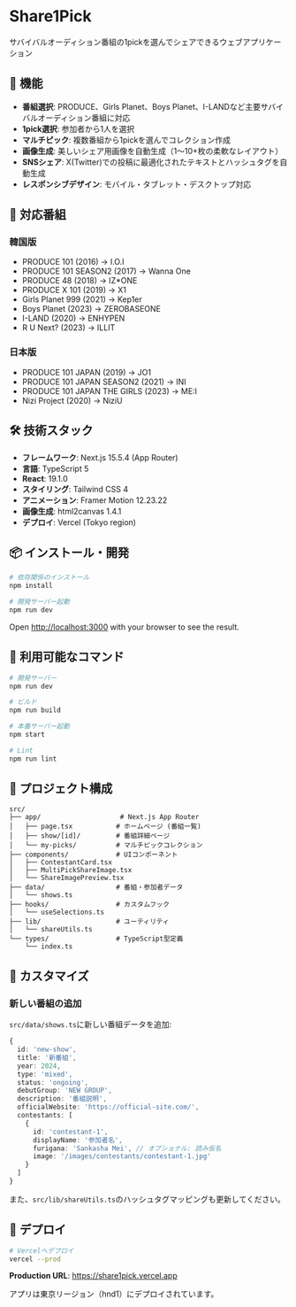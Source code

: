 # Share1Pick

サバイバルオーディション番組の1pickを選んでシェアできるウェブアプリケーション

## 🎯 機能

- **番組選択**: PRODUCE、Girls Planet、Boys Planet、I-LANDなど主要サバイバルオーディション番組に対応
- **1pick選択**: 参加者から1人を選択
- **マルチピック**: 複数番組から1pickを選んでコレクション作成
- **画像生成**: 美しいシェア用画像を自動生成（1〜10+枚の柔軟なレイアウト）
- **SNSシェア**: X(Twitter)での投稿に最適化されたテキストとハッシュタグを自動生成
- **レスポンシブデザイン**: モバイル・タブレット・デスクトップ対応

## 🚀 対応番組

### 韓国版
- PRODUCE 101 (2016) → I.O.I
- PRODUCE 101 SEASON2 (2017) → Wanna One
- PRODUCE 48 (2018) → IZ*ONE
- PRODUCE X 101 (2019) → X1
- Girls Planet 999 (2021) → Kep1er
- Boys Planet (2023) → ZEROBASEONE
- I-LAND (2020) → ENHYPEN
- R U Next? (2023) → ILLIT

### 日本版
- PRODUCE 101 JAPAN (2019) → JO1
- PRODUCE 101 JAPAN SEASON2 (2021) → INI
- PRODUCE 101 JAPAN THE GIRLS (2023) → ME:I
- Nizi Project (2020) → NiziU

## 🛠 技術スタック

- **フレームワーク**: Next.js 15.5.4 (App Router)
- **言語**: TypeScript 5
- **React**: 19.1.0
- **スタイリング**: Tailwind CSS 4
- **アニメーション**: Framer Motion 12.23.22
- **画像生成**: html2canvas 1.4.1
- **デプロイ**: Vercel (Tokyo region)

## 📦 インストール・開発

```bash
# 依存関係のインストール
npm install

# 開発サーバー起動
npm run dev
```

Open [http://localhost:3000](http://localhost:3000) with your browser to see the result.

## 🔧 利用可能なコマンド

```bash
# 開発サーバー
npm run dev

# ビルド
npm run build

# 本番サーバー起動
npm start

# Lint
npm run lint
```

## 📁 プロジェクト構成

```
src/
├── app/                    # Next.js App Router
│   ├── page.tsx           # ホームページ (番組一覧)
│   ├── show/[id]/         # 番組詳細ページ
│   └── my-picks/          # マルチピックコレクション
├── components/            # UIコンポーネント
│   ├── ContestantCard.tsx
│   ├── MultiPickShareImage.tsx
│   └── ShareImagePreview.tsx
├── data/                  # 番組・参加者データ
│   └── shows.ts
├── hooks/                 # カスタムフック
│   └── useSelections.ts
├── lib/                   # ユーティリティ
│   └── shareUtils.ts
└── types/                 # TypeScript型定義
    └── index.ts
```

## 🎨 カスタマイズ

### 新しい番組の追加

`src/data/shows.ts`に新しい番組データを追加:

```typescript
{
  id: 'new-show',
  title: '新番組',
  year: 2024,
  type: 'mixed',
  status: 'ongoing',
  debutGroup: 'NEW GROUP',
  description: '番組説明',
  officialWebsite: 'https://official-site.com/',
  contestants: [
    {
      id: 'contestant-1',
      displayName: '参加者名',
      furigana: 'Sankasha Mei', // オプショナル: 読み仮名
      image: '/images/contestants/contestant-1.jpg'
    }
  ]
}
```

また、`src/lib/shareUtils.ts`のハッシュタグマッピングも更新してください。

## 🚀 デプロイ

```bash
# Vercelへデプロイ
vercel --prod
```

**Production URL**: https://share1pick.vercel.app

アプリは東京リージョン（hnd1）にデプロイされています。

